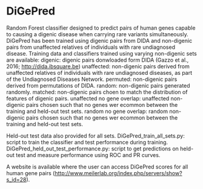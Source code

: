 # DiGePred
Random Forest classifier designed to predict pairs of human genes capable to causing a digenic disease when carrying rare variants simultaneously. DiGePred has been trained using digenic pairs from DIDA and non-digenic pairs from unaffected relatives of individuals with rare undiagnosed disease. 
Training data and classifiers trained using varying non-digenic sets are available:
  digenic: digenic pairs donwloaded form DIDA (Gazzo et al., 2016; http://dida.ibsquare.be)
  unaffected: non-digenic pairs derived from unaffected relatives of individuals with rare undiagnosed diseases, as part of the Undiagnosed Diseases Network.
  permuted: non-digenic pairs derived from permutations of DIDA.
  random: non-digenic pairs generated randomly.
  matched: non-digenic pairs choen to match the distribution of features of digenic pairs.
  unaffected no gene overlap: unaffected non-digenic pairs chosen such that no genes wer ecommon between the training and held-out test sets.
  random no gene overlap: random non-digenic pairs chosen such that no genes wer ecommon between the training and held-out test sets.
 
Held-out test data also provided for all sets.
DiGePred_train_all_sets.py: script to train the classifier and test performance during training.
DiGePred_held_out_test_performance.py: script to get predictions on held-out test and measure performance using ROC and PR curves.

A website is available where the user can access DiGePred scores for all human gene pairs (http://www.meilerlab.org/index.php/servers/show?s_id=28). 
